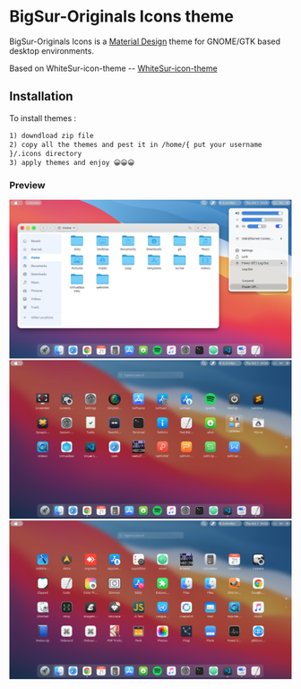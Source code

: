 # BigSur-Originals Icons theme

BigSur-Originals Icons is a [Material Design](https://material.io) theme for GNOME/GTK based desktop environments.

Based on WhiteSur-icon-theme --  [WhiteSur-icon-theme](https://github.com/vinceliuice/WhiteSur-icon-theme)

## Installation
To install themes :

    1) downdload zip file
    2) copy all the themes and pest it in /home/{ put your username }/.icons directory
    3) apply themes and enjoy 😀😀😀

### Preview

![BigSur-Originals](preview/1.png?raw=true)
![BigSur-Originals](preview/2.png?raw=true)
![BigSur-Originals](preview/3.png?raw=true)

